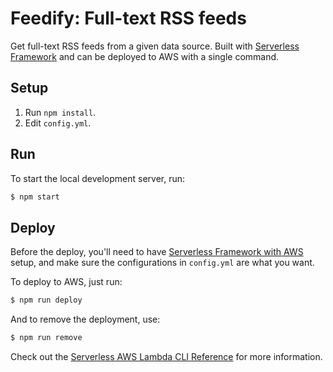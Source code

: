 # Feedify: Full-text RSS feeds

Get full-text RSS feeds from a given data source. Built with [Serverless Framework](https://serverless.com/) and can be deployed to AWS with a single command.


## Setup

1. Run `npm install`.
2. Edit `config.yml`.


## Run

To start the local development server, run:

```bash
$ npm start
```


## Deploy

Before the deploy, you'll need to have [Serverless Framework with AWS](https://serverless.com/framework/docs/providers/aws/guide/credentials/) setup, and make sure the configurations in `config.yml` are what you want.

To deploy to AWS, just run:

```bash
$ npm run deploy
```

And to remove the deployment, use:

```bash
$ npm run remove
```

Check out the [Serverless AWS Lambda CLI Reference](https://serverless.com/framework/docs/providers/aws/cli-reference/) for more information.
